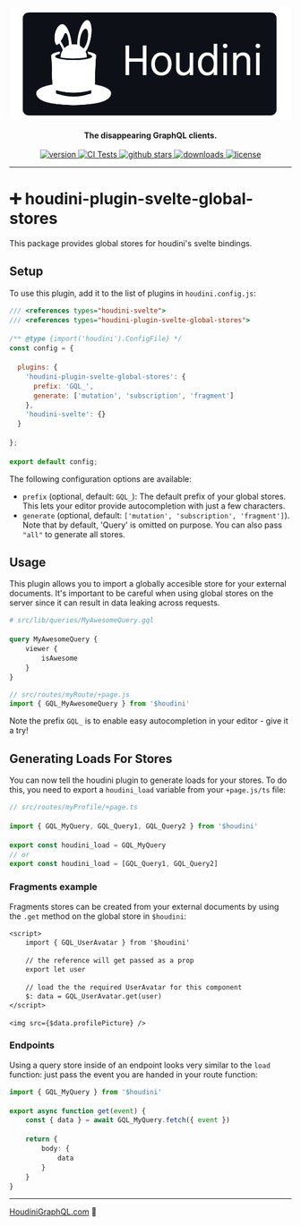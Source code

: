 <div align="center">
  <img alt="houdini" height="200" src="https://raw.githubusercontent.com/HoudiniGraphql/houdini/main/.github/assets/houdini-v6.png" />
  <br />
  <br />
  <strong>
    The disappearing GraphQL clients.
  </strong>
  <br />
  <br />
  <a href="https://npmjs.org/package/houdini-plugin-svelte-global-stores">
    <img src="https://img.shields.io/npm/v/houdini.svg" alt="version" />
  </a>
  <a href="https://github.com/HoudiniGraphql/houdini/actions">
    <img src="https://github.com/HoudiniGraphql/houdini/actions/workflows/tests.yml/badge.svg" alt="CI Tests" />
  </a>
  <a href="https://github.com/HoudiniGraphql/houdini">
    <img src="https://img.shields.io/github/stars/HoudiniGraphql/houdini.svg?label=stars" alt="github stars" />
  </a>
  <a href="https://npmjs.org/package/houdini">
    <img src="https://img.shields.io/npm/dm/houdini.svg" alt="downloads" />
  </a>
  <a href="https://github.com/HoudiniGraphql/houdini/blob/main/LICENSE">
    <img src="https://img.shields.io/github/license/HoudiniGraphql/houdini.svg?maxAge=2592000" alt="license" />
  </a>
</div>

---

# ➕ houdini-plugin-svelte-global-stores

This package provides global stores for houdini's svelte bindings.

## Setup

To use this plugin, add it to the list of plugins in `houdini.config.js`:

```js
/// <references types="houdini-svelte">
/// <references types="houdini-plugin-svelte-global-stores">

/** @type {import('houdini').ConfigFile} */
const config = {

  plugins: {
    'houdini-plugin-svelte-global-stores': {
      prefix: 'GQL_',
      generate: ['mutation', 'subscription', 'fragment']
    },
    'houdini-svelte': {}
  }

};

export default config;

```

The following configuration options are available:
- `prefix` (optional, default: `GQL_`): The default prefix of your global stores. This lets your editor provide autocompletion with just a few characters.
- `generate` (optional, default: `['mutation', 'subscription', 'fragment']`). Note that by default, 'Query' is omitted on purpose. You can also pass `"all"` to generate all stores.


## Usage

This plugin allows you to import a globally accesible store for your external documents. It's important to be careful
when using global stores on the server since it can result in data leaking across requests.

```graphql
# src/lib/queries/MyAwesomeQuery.gql

query MyAwesomeQuery {
	viewer {
		isAwesome
	}
}
```

```typescript
// src/routes/myRoute/+page.js
import { GQL_MyAwesomeQuery } from '$houdini'
```

Note the prefix `GQL_` is to enable easy autocompletion in your editor - give it a try!

## Generating Loads For Stores

You can now tell the houdini plugin to generate loads for your stores. To do this, you need to export a `houdini_load` variable from your `+page.js/ts` file:

```typescript
// src/routes/myProfile/+page.ts

import { GQL_MyQuery, GQL_Query1, GQL_Query2 } from '$houdini'

export const houdini_load = GQL_MyQuery
// or
export const houdini_load = [GQL_Query1, GQL_Query2]
```

### Fragments example

Fragments stores can be created from your external documents by using the `.get` method on the global store in `$houdini`:

```svelte
<script>
	import { GQL_UserAvatar } from '$houdini'

	// the reference will get passed as a prop
	export let user

	// load the the required UserAvatar for this component
	$: data = GQL_UserAvatar.get(user)
</script>

<img src={$data.profilePicture} />
```

### Endpoints

Using a query store inside of an endpoint looks very similar to the `load` function: just pass the event you
are handed in your route function:

```typescript
import { GQL_MyQuery } from '$houdini'

export async function get(event) {
	const { data } = await GQL_MyQuery.fetch({ event })

	return {
		body: {
			data
		}
	}
}
```

---

<a href="https://www.houdinigraphql.com">HoudiniGraphQL.com</a> 🚀
